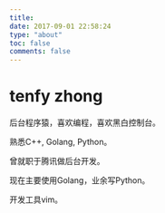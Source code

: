```yaml
---
title: 
date: 2017-09-01 22:58:24
type: "about"
toc: false
comments: false
---
```

# tenfy zhong
后台程序猿，喜欢编程，喜欢黑白控制台。

熟悉C++, Golang, Python。

曾就职于腾讯做后台开发。

现在主要使用Golang，业余写Python。

开发工具vim。

